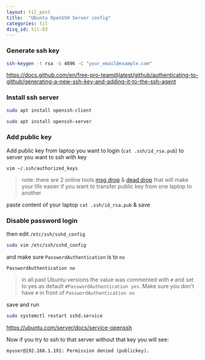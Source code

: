 ```yaml
---
layout: til_post
title:  "Ubuntu OpenSSH Server config"
categories: til
disq_id: til-83
---
```



### Generate ssh key

```bash
ssh-keygen -t rsa -b 4096 -C "your_email@example.com"
```

<https://docs.github.com/en/free-pro-team@latest/github/authenticating-to-github/generating-a-new-ssh-key-and-adding-it-to-the-ssh-agent>

### Install ssh server

```bash
sudo apt install openssh-client

sudo apt install openssh-server
```


### Add public key

Add public key from laptop you want to login (`cat .ssh/id_rsa.pub`) to
server you want to ssh with key

```
vim ~/.ssh/authorized_keys
```

> note: there are 2 online tools [msg drop](http://msg-drop.com/) & [dead drop](http://dead-drop.me/) that will make your life easier if you want to transfer public key from one laptop to another


paste content of your laptop `cat .ssh/id_rsa.pub` & save

### Disable password login

then edit `/etc/ssh/sshd_config`

```bash
sudo vim /etc/ssh/sshd_config
```

and make sure `PasswordAuthentication` is  to `no`

```
PasswordAuthentication no
```

> in all past Ubuntu versions the value was commented with `#` and set to yes as default `#PasswordAuthentication yes`. Make sure you don't have `#` in front of `PasswordAuthentication no`


save and run

```bash
sudo systemctl restart sshd.service
```

<https://ubuntu.com/server/docs/service-openssh>


Now if you try to ssh to that server without that key you will see:

```
myuser@192.168.1.191: Permission denied (publickey).
```


